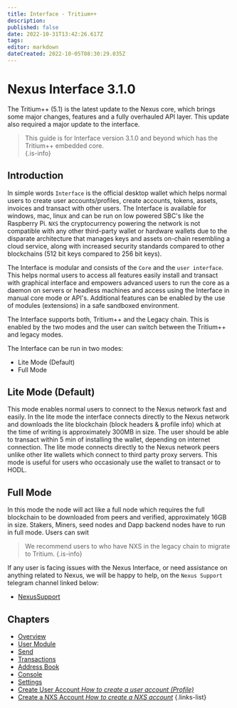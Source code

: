```yaml
---
title: Interface - Tritium++
description: 
published: false
date: 2022-10-31T13:42:26.617Z
tags: 
editor: markdown
dateCreated: 2022-10-05T08:30:29.035Z
---
```


# Nexus Interface 3.1.0

The Tritium++ (5.1) is the latest update to the Nexus core, which brings some major changes, features and a fully overhauled API layer. This update also required a major  update to the interface.

> This guide is for Interface version 3.1.0 and beyond which has the Tritium++ embedded core.  
{.is-info}

## Introduction

In simple words `Interface` is the official desktop wallet which helps normal users to create user accounts/profiles, create accounts, tokens, assets, invoices and transact with other users. The Interface is available for windows, mac, linux and can be run on low powered SBC's like the Raspberry Pi. `NXS` the cryptocurrency powering the network is not compatible with any other third-party wallet or hardware wallets due to the disparate architecture that manages keys and assets on-chain resembling a cloud service, along with increased security standards compared to other blockchains (512 bit keys compared to 256 bit keys).

The Interface is modular and consists of the `Core` and the `user interface`. This helps normal users to access all features easily install and transact with graphical interface and empowers advanced users to run the core as a daemon on servers or headless machines and access using the Interface in manual core mode or API's. Additional features can be enabled by the use of modules (extensions) in a safe sandboxed environment. 

The Interface supports both, Tritium++ and the Legacy chain. This is enabled by the two modes and the user can switch between the Tritium++ and legacy modes.

The Interface can be run in two modes:
   - Lite Mode (Default)
   - Full Mode

## Lite Mode (Default)
This mode enables normal users to connect to the Nexus network fast and easily. In the lite mode the interface connects directly to the Nexus network and downloads the lite blockchain (block headers & profile info) which at the time of writing is approximately 300MB in size. The user should be able to transact within 5 min of installing the wallet, depending on internet connection. The lite mode connects directly to the Nexus network peers unlike other lite wallets which connect to third party proxy servers. This mode is useful for users who occasionaly use the wallet to transact or to HODL.

## Full Mode
In this mode the node will act like a full node which requires the full blockchain to be downloaded from peers and verified, approximately 16GB in size. Stakers, Miners, seed nodes and Dapp backend nodes have to run in full mode. Users can swit


> We recommend users to who have NXS in the legacy chain to migrate to Tritium.
{.is-info}

If any user is facing issues with the Nexus Interface, or need assistance on anything related to Nexus, we will be happy to help, on the `Nexus Support` telegram channel linked below:

 - <a href="https://t.me/NexusSupport" target="_blank">NexusSupport</a>
 

## Chapters

- [Overview](/en/guides/interface/overview)
- [User Module](/en/guides/interface/user-module)
- [Send](/en/guides/interface/send)
- [Transactions](/en/guides/interface/transactions)
- [Address Book](/en/guides/interface/address-book)
- [Console](/en/guides/interface/console)
- [Settings](/en/guides/interface/settings)
- [Create User Account *How to create a user account (Profile)*](/en/guides/interface/create-user-account)
- [Create a NXS Account *How to create a NXS account*](/en/guides/interface/create-a-nxs-account)
{.links-list}

 